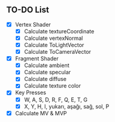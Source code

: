## TO-DO List

- [x]  Vertex Shader
    - [x]  Calculate textureCoordinate
    - [x]  Calculate vertexNormal
    - [x]  Calculate ToLightVector
    - [x]  Calculate ToCameraVector
- [x]  Fragment Shader
    - [x]  Calculate ambient
    - [x]  Calculate specular
    - [x]  Calculate diffuse
    - [x]  Calculate texture color
- [x]  Key Presses
    - [x]  W, A, S, D, R, F, Q, E, T, G
    - [x]  X, Y, H, I, yukarı, aşağı, sağ, sol, P
- [x]  Calculate MV & MVP